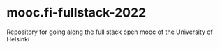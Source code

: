 # mooc.fi-fullstack-2022
Repository for going along the full stack open mooc of the University of Helsinki 
